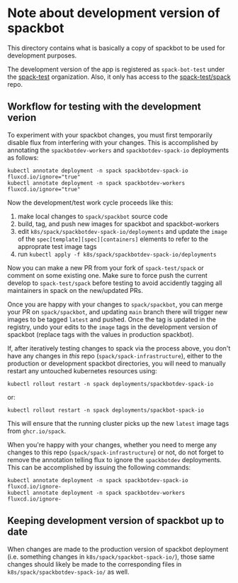 # Note about development version of spackbot

This directory contains what is basically a copy of spackbot to be used for development purposes.

The development version of the app is registered as `spack-bot-test` under the [spack-test](https://github.com/organizations/spack-test) organization.  Also, it only has access to the [spack-test/spack](https://github.com/spack-test/spack) repo.

## Workflow for testing with the development verion

To experiment with your spackbot changes, you must first temporarily disable flux from interfering with your changes.  This is accomplished by annotating the `spackbotdev-workers` and `spackbotdev-spack-io` deployments as follows:

    kubectl annotate deployment -n spack spackbotdev-spack-io fluxcd.io/ignore="true"
    kubectl annotate deployment -n spack spackbotdev-workers fluxcd.io/ignore="true"

Now the development/test work cycle proceeds like this:

1. make local changes to `spack/spackbot` source code
2. build, tag, and push new images for spackbot and spackbot-workers
3. edit `k8s/spack/spackbotdev-spack-io/deployments` and update the `image` of the `spec[template][spec][containers]` elements to refer to the approprate test image tags
4. run `kubectl apply -f k8s/spack/spackbotdev-spack-io/deployments`

Now you can make a new PR from your fork of `spack-test/spack` or comment on some existing one. Make sure to force push the current develop to `spack-test/spack` before testing to
avoid accidently tagging all maintainers in spack on the new/updated PRs.

Once you are happy with your changes to `spack/spackbot`, you can merge your PR on `spack/spackbot`, and updating `main` branch there will trigger new images to be tagged `latest` and pushed.  Once the tag is updated in the registry, undo your edits to the `image` tags in the development version of spackbot (replace tags with the values in production spackbot).

If, after iteratively testing changes to spack via the process above, you don't have any changes in *this* repo (`spack/spack-infrastructure`), either to the production or development spackbot directories, you will need to manually restart any untouched kubernetes resources using:

    kubectl rollout restart -n spack deployments/spackbotdev-spack-io

or:

    kubectl rollout restart -n spack deployments/spackbot-spack-io

This will ensure that the running cluster picks up the new `latest` image tags from `ghcr.io/spack`.

When you're happy with your changes, whether you need to merge any changes to this repo (`spack/spack-infrastructure`) or not, do not forget to remove the annotation telling flux to ignore the `spackbotdev` deployments.  This can be accomplished by issuing the following commands:

    kubectl annotate deployment -n spack spackbotdev-spack-io fluxcd.io/ignore-
    kubectl annotate deployment -n spack spackbotdev-workers fluxcd.io/ignore-

## Keeping development version of spackbot up to date

When changes are made to the production version of spackbot deployment
(i.e. something changes in `k8s/spack/spackbot-spack-io/`), those same
changes should likely be made to the corresponding files in
`k8s/spack/spackbotdev-spack-io/` as well.
